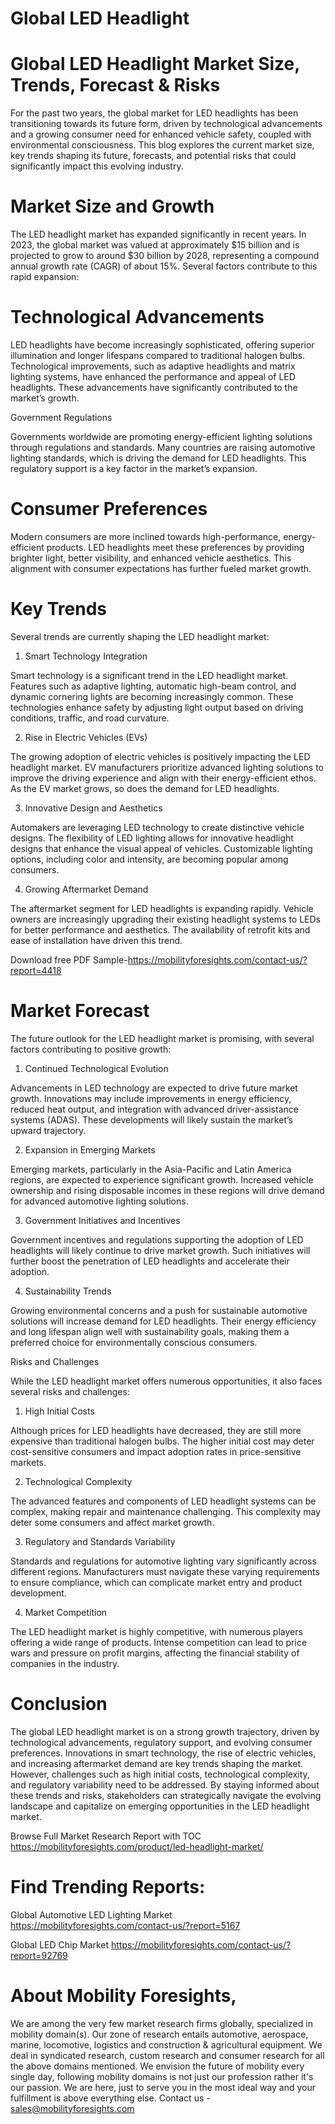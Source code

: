 # Global LED Headlight

# Global LED Headlight Market Size, Trends, Forecast & Risks

For the past two years, the global market for LED headlights has been transitioning towards its future form, driven by technological advancements and a growing consumer need for enhanced vehicle safety, coupled with environmental consciousness. This blog explores the current market size, key trends shaping its future, forecasts, and potential risks that could significantly impact this evolving industry.

# Market Size and Growth

The LED headlight market has expanded significantly in recent years. In 2023, the global market was valued at approximately $15 billion and is projected to grow to around $30 billion by 2028, representing a compound annual growth rate (CAGR) of about 15%. Several factors contribute to this rapid expansion:

# Technological Advancements

LED headlights have become increasingly sophisticated, offering superior illumination and longer lifespans compared to traditional halogen bulbs. Technological improvements, such as adaptive headlights and matrix lighting systems, have enhanced the performance and appeal of LED headlights. These advancements have significantly contributed to the market’s growth.

Government Regulations

Governments worldwide are promoting energy-efficient lighting solutions through regulations and standards. Many countries are raising automotive lighting standards, which is driving the demand for LED headlights. This regulatory support is a key factor in the market’s expansion.

# Consumer Preferences

Modern consumers are more inclined towards high-performance, energy-efficient products. LED headlights meet these preferences by providing brighter light, better visibility, and enhanced vehicle aesthetics. This alignment with consumer expectations has further fueled market growth.

# Key Trends

Several trends are currently shaping the LED headlight market:

1. Smart Technology Integration

Smart technology is a significant trend in the LED headlight market. Features such as adaptive lighting, automatic high-beam control, and dynamic cornering lights are becoming increasingly common. These technologies enhance safety by adjusting light output based on driving conditions, traffic, and road curvature.

2. Rise in Electric Vehicles (EVs)

The growing adoption of electric vehicles is positively impacting the LED headlight market. EV manufacturers prioritize advanced lighting solutions to improve the driving experience and align with their energy-efficient ethos. As the EV market grows, so does the demand for LED headlights.

3. Innovative Design and Aesthetics

Automakers are leveraging LED technology to create distinctive vehicle designs. The flexibility of LED lighting allows for innovative headlight designs that enhance the visual appeal of vehicles. Customizable lighting options, including color and intensity, are becoming popular among consumers.

4. Growing Aftermarket Demand

The aftermarket segment for LED headlights is expanding rapidly. Vehicle owners are increasingly upgrading their existing headlight systems to LEDs for better performance and aesthetics. The availability of retrofit kits and ease of installation have driven this trend.

Download free PDF Sample-https://mobilityforesights.com/contact-us/?report=4418

# Market Forecast

The future outlook for the LED headlight market is promising, with several factors contributing to positive growth:

1. Continued Technological Evolution

Advancements in LED technology are expected to drive future market growth. Innovations may include improvements in energy efficiency, reduced heat output, and integration with advanced driver-assistance systems (ADAS). These developments will likely sustain the market’s upward trajectory.

2. Expansion in Emerging Markets

Emerging markets, particularly in the Asia-Pacific and Latin America regions, are expected to experience significant growth. Increased vehicle ownership and rising disposable incomes in these regions will drive demand for advanced automotive lighting solutions.

3. Government Initiatives and Incentives

Government incentives and regulations supporting the adoption of LED headlights will likely continue to drive market growth. Such initiatives will further boost the penetration of LED headlights and accelerate their adoption.

4. Sustainability Trends

Growing environmental concerns and a push for sustainable automotive solutions will increase demand for LED headlights. Their energy efficiency and long lifespan align well with sustainability goals, making them a preferred choice for environmentally conscious consumers.

Risks and Challenges

While the LED headlight market offers numerous opportunities, it also faces several risks and challenges:

1. High Initial Costs

Although prices for LED headlights have decreased, they are still more expensive than traditional halogen bulbs. The higher initial cost may deter cost-sensitive consumers and impact adoption rates in price-sensitive markets.

2. Technological Complexity

The advanced features and components of LED headlight systems can be complex, making repair and maintenance challenging. This complexity may deter some consumers and affect market growth.

3. Regulatory and Standards Variability

Standards and regulations for automotive lighting vary significantly across different regions. Manufacturers must navigate these varying requirements to ensure compliance, which can complicate market entry and product development.

4. Market Competition

The LED headlight market is highly competitive, with numerous players offering a wide range of products. Intense competition can lead to price wars and pressure on profit margins, affecting the financial stability of companies in the industry.

# Conclusion

The global LED headlight market is on a strong growth trajectory, driven by technological advancements, regulatory support, and evolving consumer preferences. Innovations in smart technology, the rise of electric vehicles, and increasing aftermarket demand are key trends shaping the market. However, challenges such as high initial costs, technological complexity, and regulatory variability need to be addressed. By staying informed about these trends and risks, stakeholders can strategically navigate the evolving landscape and capitalize on emerging opportunities in the LED headlight market.

Browse Full Market Research Report with TOC https://mobilityforesights.com/product/led-headlight-market/

# Find Trending Reports:

Global Automotive LED Lighting Market https://mobilityforesights.com/contact-us/?report=5167

Global LED Chip Market https://mobilityforesights.com/contact-us/?report=92769


# About Mobility Foresights,
We are among the very few market research firms globally, specialized in mobility domain(s). Our zone of research entails automotive, aerospace, marine, locomotive, logistics and construction & agricultural equipment. We deal in syndicated research, custom research and consumer research for all the above domains mentioned.
We envision the future of mobility every single day, following mobility domains is not just our profession rather it's our passion. We are here, just to serve you in the most ideal way and your fulfillment is above everything else. Contact us -  sales@mobilityforesights.com
